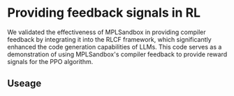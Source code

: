 # Providing feedback signals in RL

We validated the effectiveness of MPLSandbox in providing compiler feedback by integrating it into the RLCF framework, which significantly enhanced the code generation capabilities of LLMs. This code serves as a demonstration of using MPLSandbox's compiler feedback to provide reward signals for the PPO algorithm.

## Useage



